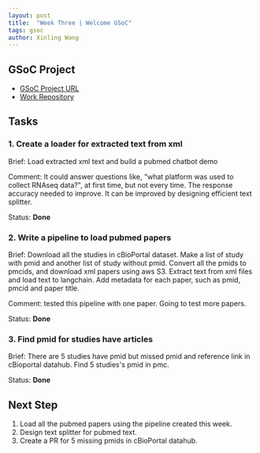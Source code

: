 ```yaml
---
layout: post
title:  "Week Three | Welcome GSoC"
tags: gsoc
author: Xinling Wang
---
```


## GSoC Project

- [GSoC Project URL](https://summerofcode.withgoogle.com/programs/2024/projects/5PYvMkWW)
- [Work Repository](https://github.com/cannin/gsoc_2024_cbioportal_chatbot)

## Tasks
### 1. Create a loader for extracted text from xml
Brief: Load extracted xml text and build a pubmed chatbot demo

Comment: It could answer questions like, "what platform was used to collect RNAseq data?", at first time, but not every time.
     The response accuracy needed to improve. It can be improved by designing efficient text splitter. 

Status: **Done**
     
### 2. Write a pipeline to load pubmed papers
Brief: Download all the studies in cBioPortal dataset. 
       Make a list of study with pmid and another list of study without pmid. 
       Convert all the pmids to pmcids, and download xml papers using aws S3. 
       Extract text from xml files and load text to langchain. 
       Add metadata for each paper, such as pmid, pmcid and paper title.
       
Comment: tested this pipeline with one paper. Going to test more papers.

Status: **Done**

### 3. Find pmid for studies have articles
Brief: There are 5 studies have pmid but missed pmid and reference link in cBioportal datahub.
       Find 5 studies's pmid in pmc.

Status: **Done**

## Next Step
  1. Load all the pubmed papers using the pipeline created this week.
  2. Design text splitter for pubmed text.
  3. Create a PR for 5 missing pmids in cBioPortal datahub.
       
     
     
